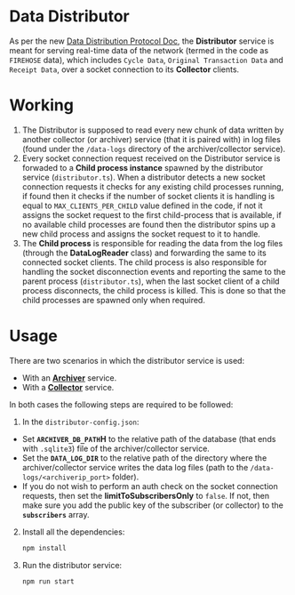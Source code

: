 # Data Distributor

As per the new [Data Distribution Protocol Doc](https://docs.google.com/document/d/18C5Zao5xxqy3kxSSTODkZEW3Ei0R9HI4OpyY5dSX-LU/edit?usp=sharing),
the **Distributor** service is meant for serving real-time data of the network (termed in the code as `FIREHOSE` data), which includes `Cycle Data`, `Original Transaction Data` and `Receipt Data`, over a socket connection to its **Collector** clients.

# Working

1. The Distributor is supposed to read every new chunk of data written by another collector (or archiver) service (that it is paired with) in log files (found under the `/data-logs` directory of the archiver/collector service).
2. Every socket connection request received on the Distributor service is forwaded to a **Child process instance** spawned by the distributor service (`distributor.ts`). When a distributor detects a new socket connection requests it checks for any existing child processes running, if found then it checks if the number of socket clients it is handling is equal to `MAX_CLIENTS_PER_CHILD` value defined in the code, if not it assigns the socket request to the first child-process that is available, if no available child processes are found then the distributor spins up a new child process and assigns the socket request to it to handle.
3. The **Child process** is responsible for reading the data from the log files (through the **DataLogReader** class) and forwarding the same to its connected socket clients. The child process is also responsible for handling the socket disconnection events and reporting the same to the parent process (`distributor.ts`), when the last socket client of a child process disconnects, the child process is killed. This is done so that the child processes are spawned only when required.

# Usage

There are two scenarios in which the distributor service is used:

- With an [**Archiver**](https://gitlab.com/shardus/archive/archive-server) service.
- With a [**Collector**](https://gitlab.com/shardus/relayer/collector) service.

In both cases the following steps are required to be followed:

1. In the `distributor-config.json`:

- Set **`ARCHIVER_DB_PATH`H** to the relative path of the database (that ends with `.sqlite3`) file of the archiver/collector service.
- Set the **`DATA_LOG_DIR`** to the relative path of the directory where the archiver/collector service writes the data log files (path to the `/data-logs/<archiverip_port>` folder).
- If you do not wish to perform an auth check on the socket connection requests, then set the **limitToSubscribersOnly** to `false`. If not, then make sure you add the public key of the subscriber (or collector) to the **`subscribers`** array.

2. Install all the dependencies:

   ```bash
   npm install
   ```

3. Run the distributor service:

   ```bash
   npm run start
   ```
